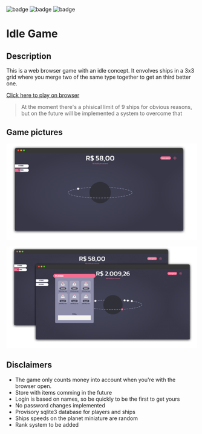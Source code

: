 
![badge](https://img.shields.io/static/v1?label=Development%20status&message=provisory&color=yellow) ![badge](https://img.shields.io/static/v1?label=Database%20status&message=Online&color=green) ![badge](https://img.shields.io/static/v1?label=Vercel%20deploy%20status&message=Online&color=green)

# Idle Game

## Description

This is a web browser game with an idle concept. It envolves ships in a 3x3 grid where you merge two of the same type together to get an third better one. 

[Click here to play on browser](https://idlegame.vercel.app/)

>At the moment there's a phisical limit of 9 ships for obvious reasons, but on the future will be implemented a system to overcome that

## Game pictures

![picture 1](./screenshots/pic1.png)  

![picture 2](./screenshots/pic2.png)

## Disclaimers 

- The game only counts money into account when you're with the browser open.
- Store with items comming in the future
- Login is based on names, so be quickly to be the first to get yours
- No password changes implemented
- Provisory sqlite3 database for players and ships
- Ships speeds on the planet miniature are random
- Rank system to be added

